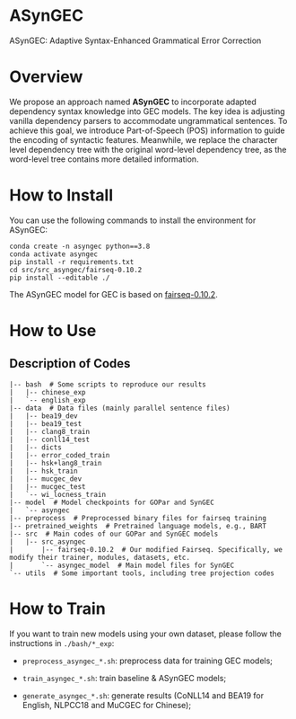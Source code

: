 # ASynGEC
ASynGEC: Adaptive Syntax-Enhanced Grammatical Error Correction


# Overview
We propose an approach named **ASynGEC** to incorporate adapted dependency syntax knowledge into GEC models. The key idea is adjusting vanilla
dependency parsers to accommodate ungrammatical sentences. To achieve this goal, we introduce Part-of-Speech (POS) information to guide the encoding of syntactic features. Meanwhile, we replace the character level dependency tree with the original word-level dependency tree, as the word-level
tree contains more detailed information.


# How to Install

You can use the following commands to install the environment for ASynGEC:

```
conda create -n asyngec python==3.8
conda activate asyngec
pip install -r requirements.txt
cd src/src_asyngec/fairseq-0.10.2
pip install --editable ./
```

The ASynGEC model for GEC is based on [fairseq-0.10.2](https://github.com/facebookresearch/fairseq/tree/v0.10.2).



# How to Use

## Description of Codes
```
|-- bash  # Some scripts to reproduce our results
|   |-- chinese_exp
|   `-- english_exp
|-- data  # Data files (mainly parallel sentence files)
|   |-- bea19_dev
|   |-- bea19_test
|   |-- clang8_train
|   |-- conll14_test
|   |-- dicts
|   |-- error_coded_train
|   |-- hsk+lang8_train
|   |-- hsk_train
|   |-- mucgec_dev
|   |-- mucgec_test
|   `-- wi_locness_train
|-- model  # Model checkpoints for GOPar and SynGEC
|   `-- asyngec
|-- preprocess  # Preprocessed binary files for fairseq training
|-- pretrained_weights  # Pretrained language models, e.g., BART
|-- src  # Main codes of our GOPar and SynGEC models
|   |-- src_asyngec
|       |-- fairseq-0.10.2  # Our modified Fairseq. Specifically, we modify their trainer, modules, datasets, etc.
|       `-- asyngec_model  # Main model files for SynGEC
`-- utils  # Some important tools, including tree projection codes
```

# How to Train
If you want to train new models using your own dataset, please follow the instructions in `./bash/*_exp`:

+ `preprocess_asyngec_*.sh`: preprocess data for training GEC models;

+ `train_asyngec_*.sh`: train baseline & ASynGEC models;

+ `generate_asyngec_*.sh`: generate results (CoNLL14 and BEA19 for English, NLPCC18 and MuCGEC for Chinese);

